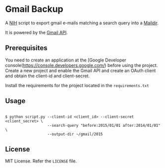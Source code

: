 # Gmail Backup

A [NIH](https://en.wikipedia.org/wiki/Not_invented_here) script to export gmail
e-mails matching a search query into a [Maildir](https://en.wikipedia.org/wiki/Maildir).

It is powered by the [Gmail API](https://developers.google.com/gmail/api/guides/).

## Prerequisites

You need to create an application at the [Google Developer console(https://console.developers.google.com/)
before using the project. Create a new project and enable the Gmail API and create an OAuth
client and obtain the client-id and client-secret.

Install the requirements for the project located in the `requirements.txt`

## Usage

```

$ python script.py --client-id <client_id> --client-secret <client_secret> \
                   --search-query "before:2015/01/01 after:2014/01/01" \
                   --output-dir ~/gmail/2015
```

## License

MIT License. Refer the `LICENSE` file.
